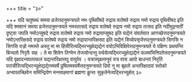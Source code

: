 +++
title = "३०"

+++
यदि चतुष्पथं समया व्रजेत्तदनुमन्त्रयते नमः
पृथिवीषदे रुद्राय वातेषवे रुद्राय नमो रुद्राय पृथिवीषद इति
यदि श्मशानं समया व्रजेत्तदनुमन्त्रयते नमस्तत्सदे रुद्राय वातेषवे
रुद्राय नमो रुद्राय तत्सद इति नदीमुद्रन्वतीं दृष्ट्वा जपति
नमोऽप्सुषदे रुद्राय वातेषवे रुद्राय नमो रुद्रायाप्सुषद इति
यद्येनं संवर्तवात आगच्छेत्तदनुमन्त्रयते नमोऽन्तरिक्षसदे रुद्राय
वातेषवे रुद्राय नमो रुद्रायान्तरिक्षसद इति यद्येनं
सिचोपसृजेत्तदनुमन्त्रयते सिगसि न सिगसि वज्रो
नमस्ते अस्तु मा मा हिंसीरित्यद्भिरभ्युक्षेद्यद्येनं
वयोऽभिविक्षिपेत्तदनुमन्त्रयते ये पक्षिणः प्रथयन्ति
बिभ्यतो निरृतैः सह । ते मा शिवेन तिग्मेन तेजसोन्दन्तु
वर्चसेत्यद्भिरभ्युक्षेद्यद्येनं
फलमभिनिपतेत्तदनुमन्त्रयते यदि
वृक्षादभ्यपतत्फलं यद्यन्तरिक्षात्तदु वायुरेव ।
यत्रास्पृक्षत्तनुवं यत्र वास आपो
बाधन्तां निरृतिं पराचीरित्यद्भिरभ्युक्षेद्यद्येनमवर्षे
प्रुषितमववर्षेत्तदनुमन्त्रयते दिवो नु मा बृहतो अन्तरिक्षादपां स्तोको
अभ्यपतच्छिवेन समिन्द्रियेण मनसाहमागां ब्रह्मणा कॢप्तः
सुकृतेनेत्यद्भिरभ्युक्षेत् ३०
